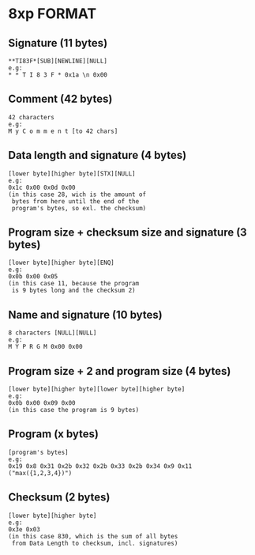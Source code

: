 # 8xp FORMAT

## Signature (11 bytes)

    **TI83F*[SUB][NEWLINE][NULL]
    e.g:
    * * T I 8 3 F * 0x1a \n 0x00

## Comment (42 bytes)

    42 characters
    e.g:
    M y C o m m e n t [to 42 chars]

## Data length and signature (4 bytes)

    [lower byte][higher byte][STX][NULL]
    e.g:
    0x1c 0x00 0x0d 0x00
    (in this case 28, wich is the amount of
     bytes from here until the end of the
     program's bytes, so exl. the checksum)

## Program size + checksum size and signature (3 bytes)

    [lower byte][higher byte][ENQ]
    e.g:
    0x0b 0x00 0x05
    (in this case 11, because the program
     is 9 bytes long and the checksum 2)

## Name and signature (10 bytes)

    8 characters [NULL][NULL]
    e.g:
    M Y P R G M 0x00 0x00

## Program size + 2 and program size (4 bytes)

    [lower byte][higher byte][lower byte][higher byte]
    e.g:
    0x0b 0x00 0x09 0x00
    (in this case the program is 9 bytes)

## Program (x bytes)

    [program's bytes]
    e.g:
    0x19 0x8 0x31 0x2b 0x32 0x2b 0x33 0x2b 0x34 0x9 0x11
    ("max({1,2,3,4})")

## Checksum (2 bytes)

    [lower byte][higher byte]
    e.g:
    0x3e 0x03
    (in this case 830, which is the sum of all bytes
     from Data Length to checksum, incl. signatures)